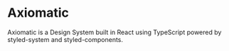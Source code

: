 # Axiomatic

Axiomatic is a Design System built in React using TypeScript powered by styled-system and styled-components. 